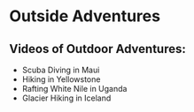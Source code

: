 # Outside Adventures

## Videos of Outdoor Adventures:
- Scuba Diving in Maui
- Hiking in Yellowstone
- Rafting White Nile in Uganda
- Glacier Hiking in Iceland
